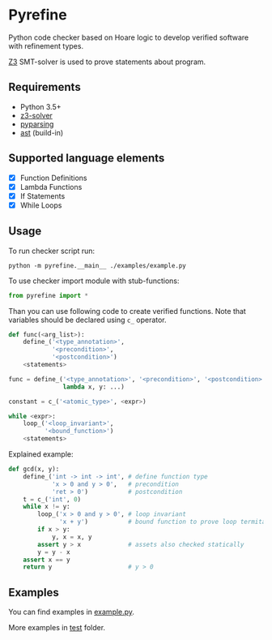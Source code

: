 # Pyrefine

Python code checker based on Hoare logic to develop verified software with refinement types.

[Z3](https://github.com/Z3Prover/z3) SMT-solver is used to prove statements about program.

## Requirements

* Python 3.5+
* [z3-solver](https://github.com/Z3Prover/z3)
* [pyparsing](http://pyparsing.wikispaces.com/)
* [ast](https://docs.python.org/3/library/ast.html) (build-in)

## Supported language elements

- [x] Function Definitions
- [x] Lambda Functions
- [x] If Statements
- [x] While Loops

## Usage
 To run checker script run:

`python -m pyrefine.__main__ ./examples/example.py`


To use checker import module with stub-functions:
```python
from pyrefine import *
```

Than you can use following code to create verified functions.
Note that variables should be declared using `c_` operator. 


```python
def func(<arg_list>):
    define_('<type_annotation>', 
            '<precondition>', 
            '<postcondition>')
    <statements>

func = define_('<type_annotation>', '<precondition>', '<postcondition>', 
               lambda x, y: ...)

constant = c_('<atomic_type>', <expr>)

while <expr>:
    loop_('<loop_invariant>', 
          '<bound_function>')
    <statements>
```

Explained example:

```python
def gcd(x, y):
    define_('int -> int -> int', # define function type
            'x > 0 and y > 0',   # precondition
            'ret > 0')           # postcondition
    t = c_('int', 0)
    while x != y:
        loop_('x > 0 and y > 0', # loop invariant
              'x + y')           # bound function to prove loop termitation
        if x > y:
            y, x = x, y
        assert y > x             # assets also checked statically
        y = y - x
    assert x == y          
    return y                     # y > 0
```

## Examples

You can find examples in [example.py](examples/example.py).

More examples in [test](test) folder.


